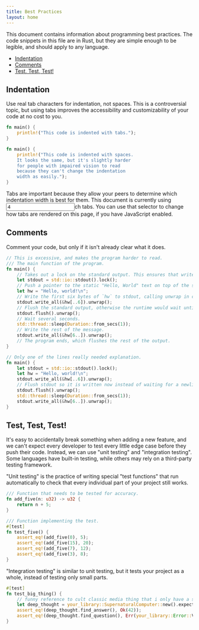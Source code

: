 ```yaml
---
title: Best Practices
layout: home
---
```


This document contains information about programming best practices. The code snippets in this file are in Rust, but they are simple enough to be legible, and should apply to any language.

- [Indentation](#indentation)
- [Comments](#comments)
- [Test, Test, Test!](#test-test-test)

## Indentation

Use real tab characters for indentation, not spaces. This is a controversial topic, but using tabs improves the accessibility and customizability of your code at no cost to you.

<style>
	:root {
		--twid: 4ch;
	}
	* {
		tab-size: var(--twid);
  }
</style>

```rust
fn main() {
	println!("This code is indented with tabs.");
}

fn main() {
    println!("This code is indented with spaces.
    It looks the same, but it's slightly harder
    for people with impaired vision to read
    because they can't change the indentation
    width as easily.");
}
```

Tabs are important because they allow your peers to determine which indentation width is best for them. This document is currently using <input type="number" id="twid_demo" value="4" size=1>ch tabs. You can use that selector to change how tabs are rendered on this page, if you have JavaScript enabled.

<script>
document.querySelector("#twid_demo").addEventListener("change", event => {
	document.querySelector(":root").style.setProperty("--twid", `${event.target.value}ch`);
})
</script>

## Comments
Comment your code, but only if it isn't already clear what it does.

```rust
// This is excessive, and makes the program harder to read.
/// The main function of the program.
fn main() {
	// Takes out a lock on the standard output. This ensures that writes won't be interleaved when multithreading.
	let stdout = std::io::stdout().lock();
	// Push a pointer to the static "Hello, World" text on top of the stack.
	let hw = "Hello, world!\n";
	// Write the first six bytes of `hw` to stdout, calling unwrap in case the pipe was closed.
	stdout.write_all(&hw[..6]).unwrap();
	// Flush the standard output, otherwise the runtime would wait until we send a newline.
	stdout.flush().unwrap();
	// Wait several seconds.
	std::thread::sleep(Duration::from_secs(1));
	// Write the rest of the message.
	stdout.write_all(&hw[6..]).unwrap();
	// The program ends, which flushes the rest of the output.
}

// Only one of the lines really needed explanation.
fn main() {
	let stdout = std::io::stdout().lock();
	let hw = "Hello, world!\n";
	stdout.write_all(&hw[..6]).unwrap();
	// Flush stdout so it is written now instead of waiting for a newline.
	stdout.flush().unwrap();
	std::thread::sleep(Duration::from_secs(1));
	stdout.write_all(&hw[6..]).unwrap();
}
```

## Test, Test, Test!

It's easy to accidentally break something when adding a new feature, and we can't expect every developer to test every little edge case before they push their code. Instead, we can use "unit testing" and "integration testing". Some languages have built-in testing, while others may rely on a third-party testing framework.

"Unit testing" is the practice of writing special "test functions" that run automatically to check that every individual part of your project still works.

```rust
/// Function that needs to be tested for accuracy.
fn add_five(n: u32) -> u32 {
	return n + 5;
}

/// Function implementing the test.
#[test]
fn test_five() {
	assert_eq!(add_five(0), 5);
	assert_eq!(add_five(15), 20);
	assert_eq!(add_five(7), 12);
	assert_eq!(add_five(3), 8);
}
```

"Integration testing" is similar to unit testing, but it tests your project as a whole, instead of testing only small parts.

```rust
#[test]
fn test_big_thing() {
	// funny reference to cult classic media thing that i only have a superficial understanding of
	let deep_thought = your_library::SupernaturalComputer::new().expect("Construction Accident");
	assert_eq!(deep_thought.find_answer(), Ok(42));
	assert_eq!(deep_thought.find_question(), Err(your_library::Error::VogonBypass));
}
```